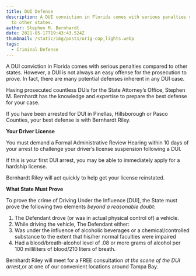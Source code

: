 ```yaml
---
title: DUI Defense
description: A DUI conviction in Florida comes with serious penalties compared
  to other states.
author: Stephen M. Bernhardt
date: 2021-05-17T19:43:43.524Z
thumbnail: /static/img/posts/orig-cop_lights.webp
tags:
  - Criminal Defense
---
```

A DUI conviction in Florida comes with serious penalties compared to other states. However, a DUI is not always an easy offense for the prosecution to prove. In fact, there are many potential defenses inherent in any DUI case.

Having prosecuted countless DUIs for the State Attorney’s Office, Stephen M. Bernhardt has the knowledge and expertise to prepare the best defense for your case.

If you have been arrested for DUI in Pinellas, Hillsborough or Pasco Counties, your best defense is with Bernhardt Riley.

**Your Driver License**

You must demand a Formal Administrative Review Hearing within 10 days of your arrest to challenge your driver’s license suspension following a DUI.

If this is your first DUI arrest, you may be able to immediately apply for a hardship license. 

Bernhardt Riley will act quickly to help get your license reinstated.

**What State Must Prove**

To prove the crime of Driving Under the Influence \[DUI], the State must prove the following two elements *beyond a reasonable doubt*:

1. The Defendant drove (or was in actual physical control of) a vehicle.
2. While driving the vehicle, The Defendant either:
3. Was under the influence of alcoholic beverages or a chemical/controlled substance to the extent that his/her normal faculties were impaired
4. Had a blood/breath-alcohol level of .08 or more grams of alcohol per 100 milliliters of blood/210 liters of breath.

Bernhardt Riley will meet for a FREE consultation *at the scene of the DUI arrest*,or at one of our convenient locations around Tampa Bay.